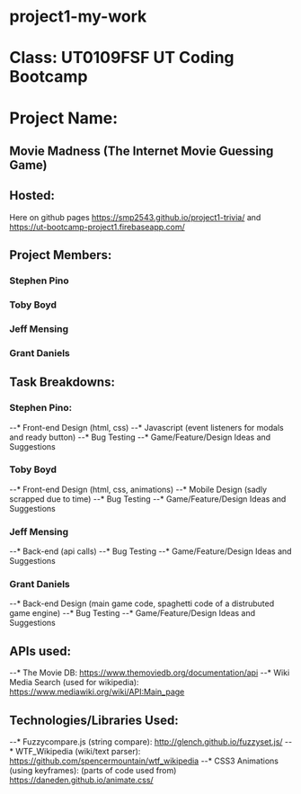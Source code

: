 # project1-my-work

# Class: UT0109FSF UT Coding Bootcamp

# Project Name: 
## Movie Madness (The Internet Movie Guessing Game)

## Hosted: 
Here on github pages <https://smp2543.github.io/project1-trivia/> and <https://ut-bootcamp-project1.firebaseapp.com/>

## Project Members: 
### Stephen Pino
### Toby Boyd
### Jeff Mensing
### Grant Daniels

## Task Breakdowns:
### Stephen Pino: 
--* Front-end Design (html, css)
--* Javascript (event listeners for modals and ready button)
--* Bug Testing
--* Game/Feature/Design Ideas and Suggestions
### Toby Boyd
--* Front-end Design (html, css, animations)
--* Mobile Design (sadly scrapped due to time)
--* Bug Testing
--* Game/Feature/Design Ideas and Suggestions
### Jeff Mensing
--* Back-end (api calls)
--* Bug Testing
--* Game/Feature/Design Ideas and Suggestions
### Grant Daniels
--* Back-end Design (main game code, spaghetti code of a distrubuted game engine)
--* Bug Testing
--* Game/Feature/Design Ideas and Suggestions

## APIs used:
--* The Movie DB: <https://www.themoviedb.org/documentation/api>
--* Wiki Media Search (used for wikipedia): <https://www.mediawiki.org/wiki/API:Main_page>

## Technologies/Libraries Used:
--* Fuzzycompare.js (string compare):  <http://glench.github.io/fuzzyset.js/>
--* WTF_Wikipedia (wiki/text parser): <https://github.com/spencermountain/wtf_wikipedia>
--* CSS3 Animations (using keyframes): (parts of code used from)  <https://daneden.github.io/animate.css/>
